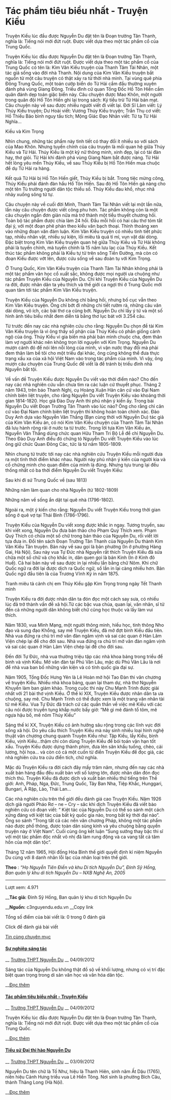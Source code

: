<!-- source: https://c3nguyendu.edu.vn/dai-thi-hao-nguyen-du-tac-pham-tieu-bieu-nhat-truyen-kieu.html?utm_source=chatgpt.com -->

# Tác phẩm tiêu biểu nhất - Truyện Kiều

Truyện Kiều lúc đầu được Nguyễn Du đặt tên là Đoạn trường Tân Thanh, nghĩa là: Tiếng nói mới đứt ruột. Được viết dựa theo một tác phẩm cổ của Trung Quốc.

Truyện Kiều lúc đầu được Nguyễn Du đặt tên là Đoạn trường Tân Thanh, nghĩa là: Tiếng nói mới đứt ruột. Được viết dựa theo một tác phẩm cổ của Trung Quốc có tên là: Kim Vân Kiều truyện của Thanh Tâm Tài Nhân, một tác giả sống vào đời nhà Thanh. Nội dung của Kim Vân Kiều truyện bắt nguồn từ một câu truyện có thật xảy ra từ thời nhà minh. Tại vùng quê phía Đông Trung Quốc, một toán cướp biển do Từ Hải cầm đầu thường xuyên đánh phá vùng Giang Đông. Triều đình cử quan Tổng Đốc Hồ Tôn Hiến cầm quân đánh dẹp toán giặc biển này. Câu chuyện được Mao Khôn, một người trong quân đội Hồ Tôn Hiến ghi lại trong sách: Ký tiểu trừ Từ Hải bản mạt. Câu chuyện này về sau được nhiều người viết đi viết lại. Đới Sĩ Lâm viết: Lý Thúy Kiều truyện; Dư Hoài viết: Vương Thúy Kiều truyện; Trần Thụ cơ viết: Hồ Thiếu Bảo bình nguy tấu tích; Mộng Giác Đạo Nhân viết: Từ tạ Từ Hải Nghĩa…

Kiều và Kim Trọng

Nhìn chung, những tác phẩm này tình tiết có thay đổi ít nhiều so với sách của Mao Khôn. Nhưng tuyến chính của câu truyện là mối quan hệ giữa Thúy Kiều và Từ Hải. Thúy Kiều là một kỹ nữ thông minh, xinh đẹp, lại có tài đàn hay, thơ giỏi. Từ Hải khi đánh phá vùng Giang Nam bắt được nàng. Từ Hải hết lòng yêu mến Thúy Kiều, về sau Thúy Kiều bị Hồ Tôn Hiến mua chuộc để dụ Từ Hải ra hàng.

Kết quả Từ Hải bị Hồ Tôn Hiến giết, Thúy Kiều bị bắt. Trong tiệc mừng công, Thúy Kiều phải đánh đàn hầu Hồ Tôn Hiến. Sau đó Hồ Tôn Hiến gả nàng cho một tên Tù trưởng người dân tộc thiểu số. Thúy Kiều đau khổ, nhục nhã nhảy xuống sông tử tự.

Câu chuyện này về cuối đời Minh, Thanh Tâm Tài Nhân viết lại một lần nữa, lần này câu chuyện được viết công phu hơn. Tác phẩm không còn là một câu chuyện ngắn đơn giản nữa mà trở thành một tiểu thuyết chương hồi. Toàn bộ tác phẩm được chia làm 24 hồi. Đầu mỗi hồi có hai câu thơ tóm tắt đại ý, với một đoạn phê phán theo kiểu văn bạch thoại. Thỉnh thoảng xen vào những đoạn văn đàm luận. Kim Vân Kiều truyện có nhiều tình tiết phức tạp, nhiều nhân vật, nhiều sự kiện, lối miêu tả quá tỉ mỉ, vụn vặt dài dòng. Đặc biệt trong Kim Vân Kiều truyện quan hệ giữa Thúy Kiều và Từ Hải không phải là tuyến chính, mà tuyến chính là 15 năm lưu lạc của Thúy Kiều. Kết thúc tác phẩm không phải là Kiều tự tử trên sông Tiền Đường, mà còn có đoạn Kiều được vớt lên, được cứu sống về sau đoàn tụ với Kim Trọng.

Ở Trung Quốc, Kim Vân Kiều truyện của Thanh Tâm Tài Nhân không phải là một tác phẩm văn học cổ xuất sắc, không được mọi người ưa chuộng như tác phẩm Truyện Kiều của Nguyễn Du. Chỉ khi Truyện Kiều của Nguyễn Du ra đời, được nhân dân ta yêu thích và thế giới ca ngợi thì ở Trung Quốc mới quan tâm tới tác phẩm Kim Vân Kiều truyện.

Truyện Kiều của Nguyễn Du không chỉ bằng hồi, nhưng bố cục vẫn theo Kim Vân Kiều truyện. Ông chỉ bớt đi những chi tiết rườm rà, những câu văn dài dòng, vô ích, các bài thơ ca cũng bớt. Nguyễn Du chỉ lấy ý tứ và một số hình ảnh tiêu biểu nhất đem diễn tả bằng thơ lục bát với 3.254 câu.

Từ trước đến nay các nhà nghiên cứu cho rằng: Nguyễn Du chọn đề tài Kim Vân Kiều truyện là vì ông thấy số phận của Thúy Kiều có phần giống cảnh ngộ của ông. Thúy Kiều vì gia biến mà phải bán mình chuộc cha, đem thân làm vợ người khác nên không trọn lời nguyền với Kim Trọng. Nguyễn Du mượn cảnh đó để nói lên nỗi lòng của mình, vì vận nước thay đổi mà phải đem thân làm bề tôi cho một triều đại khác, ông cũng không thể đưa thực trạng xấu xa của xã hội Việt Nam vào trong tác phẩm của mình. Vì vậy, ông mượn câu chuyện của Trung Quốc để viết là để tránh bị triều đình nhà Nguyễn bắt tội.

Về vấn đề Truyện Kiều được Nguyễn Du viết vào thời điểm nào? Cho đến nay các nhà nghiên cứu vẫn chưa tìm ra các luận cứ thuyết phục. Tháng 2 năm 1943, trên báo Thanh Nghị, cụ Hoàng Xuân Hãn căn cứ vào Đại Nam chính biên liệt truyện, cho rằng Nguyễn Du viết Truyện Kiều vào khoảng thời gian 1814-1820. Học giả Đào Duy Anh thì phủ nhận ý kiến ấy. Trong bài Nguyễn Du viết Đoạn Trường Tân Thanh vào lúc nào? Ông cho rằng chỉ căn cứ vào Đại Nam chính biên liệt truyện thì không hoàn toàn chính xác. Đào Duy Anh dựa vào Nguyễn Văn Thắng (Bạn cùng thời với Nguyễn Du) tác giả của Kim Vân Kiều án, có nói Kim Vân Kiều chuyện của Thanh Tâm Tài Nhân đã lưu hành rộng rãi ở nước ta từ trước. Trong lời tựa Kim Vân Kiều án, Nguyễn Văn Thắng dùng chức quan Hữu Tham Tri Bộ Lễ để chỉ Nguyễn Du. Theo Đào Duy Anh điều đó chứng tỏ Nguyễn Du viết Truyện Kiều vào lúc ông giữ chức Quan Đông Các, tức là từ năm 1805-1809.

Nhìn chung từ trước tới nay các nhà nghiên cứu Truyện Kiều mỗi người đưa ra một tình thời điểm khác nhau. Người này phủ nhận ý kiến của người kia và cố chứng minh cho quan điểm của mình là đúng. Nhưng tựu trung lại đều thống nhất có ba thời điểm Nguyễn Du viết Truyện Kiều:

Sau khi đi sứ Trung Quốc về (sau 1813)

Những năm làm quan cho nhà Nguyễn (từ 1802-1809)

Những năm về sống ẩn dật tại quê nhà (1796-1802).

Ngoài ra, một ý kiến cho rằng: Nguyễn Du viết Truyện Kiều trong thời gian sống ở quê vợ tại Thái Bình (1786-1796).

Truyện Kiều của Nguyễn Du viết xong được khắc in ngay. Tương truyền, sau khi viết xong, Nguyễn Du đưa bản thảo cho Phạm Quý Thích xem. Phạm Quý Thích có chữa một số chữ trong bản thảo của Nguyễn Du, rồi viết lời tựa đưa in. Đổi tên sách Đoạn Trường Tân Thanh của Nguyễn Du thành Kim Vân Kiều Tân truyện. Bản này về sau gọi là bản phường (In ở phường Hàng Gai, Hà Nội). Sau này vua Tự Đức nhà Nguyễn rất thích Truyện Kiều đã sửa chữa một số chữ và cho khắc in, dân quen gọi là bản Kinh (In ở Kinh đô Huế). Cả hai bản này về sau được in lại nhiều lần bằng chữ Nôm. Khi chữ Quốc ngữ ra đời lại được dịch ra Quốc ngữ, số lần in lại càng nhiều hơn. Bản Quốc ngữ đầu tiên là của Trương Vĩnh Ký in năm 1875.

Tranh miêu tả cảnh chị em Thúy Kiều gặp Kim Trọng trong ngày Tết Thanh minh

Truyện Kiều ra đời được nhân dân ta đón đọc một cách say sưa, có nhiều lúc đã trở thành vấn đề xã hội.Từ các bậc vua chúa, quan lại, văn nhân, sĩ tử đến cả những người dân không biết chữ cũng học thuộc và lấy làm vui thích.

Năm 1830, vua Minh Mạng, một người thông minh, hiếu học, tinh thông Nho đạo và sung đạo Khổng, say mê Truyện Kiều, đã mở đợt bình Kiều đầu tiên. Nhà vua đứng ra chủ trì mở văn đàn ngâm vịnh và sai các quan ở Hàn Lâm Viện chép lại để cho đời sau. Nhà vua đứng ra chủ trì mở văn đàn ngâm vịnh và sai các quan ở Hàn Lâm Viện chép lại để cho đời sau.

Đến đời Tự Đức, nhà vua thường triệu tập các nhà khoa bảng trong triều để bình và vịnh Kiều. Mở văn đàn tại Phú Văn Lâu, mặc dù Phú Văn Lâu là nơi để nhà vua ban bố những văn kiện và có tính quốc gia đại sự.

Năm 1905, Tổng Đốc Hưng Yên là Lê Hoàn mở hội Tao Đàn thi văn chương về truyện Kiều. Nhiều nhà khoa bảng, quan lại tham dự, nhà thơ Nguyễn Khuyến làm ban giám khảo. Trong cuộc thi này Chu Mạnh Trinh được giải nhất với 21 bài thơ vịnh Kiều. Ở thế kỉ XIX, Truyện Kiều được nhân dân ta ưa chuộng, say mê. Chu Mạnh Trinh có thể được xem là một trang văn nhân tài tử mê Kiều. Vua Tự Đức đã trách cứ các quần thần về việc mê Kiều với các câu nói được truyền tụng khắp nước bấy giờ: “Mê gì mê đánh tổ tôm, mê ngựa hậu bổ, mê nôm Thúy Kiều”

Sáng thế kỉ XX, Truyện Kiều có ảnh hưởng sâu rộng trong các lĩnh vực đời sống xã hội. Do yêu cầu thích Truyện Kiều mà này sinh nhiều loại hình nghệ thuật văn chương chung quanh Truyện Kiều như: Tập Kiều, lẩy Kiều, bình Kiều, vịnh Kiều…thậm chí còn dùng Truyện Kiều để bói toán vận hạn tốt xấu. Truyện Kiều được dựng thành phim, đưa lên sân khấu tuồng, chèo, cải lương, hội họa… và còn có cả một cuốn từ điển Truyện Kiều để đọc giả, các nhà nghiên cứu tra cứu điển tích, chữ nghĩa.

Mặc dù Truyện Kiều ra đời cách đây mấy trăm năm, nhưng đến nay các nhà xuất bản hàng đầu đều xuất bản với số lượng lớn, được nhân dân đón đọc thích thú. Truyện Kiều đã được dịch và xuất bản nhiều thứ tiếng trên Thế giới: Anh, Pháp, Nga, Đức, Trung Quốc, Tây Ban Nha, Tiệp Khắc, Hunggari, Bungari, Ả Rập, Lào, Thái Lan…

Các nhà nghiên cứu trên thế giới đều đánh giá cao Truyện Kiều. Năm 1926 dịch giả người Pháo Rơ – ne – Cry – săc khi dịch Truyện Kiều đã viết bào nghiên cứu có đoạn viết: “ Kiệt tác của Nguyễn Du có thể so sánh một cách xứng đáng với kiệt tác của bất kỳ quốc gia nào, trong bất kỳ thời đại nào”. Ông so sánh “Trong tất cả các nền văn chương Pháp, không một tác phẩm nào được phổ thông, được toàn dân sùng kính và yêu chuộng bằng quyển truyện này ở Việt Nam”. Cuối cùng ông kết luận “Sung sướng thay bậc thi sĩ với một tác phẩm độc nhất vô nhị đã làm rung động và ca vang tất cả tâm hồn của một dân tộc”.

Tháng 12 năm 1965, Hội đồng Hòa Bình thế giới quyết định kỉ niệm Nguyễn Du cùng với 8 danh nhân lỗi lạc của nhân loại trên thế giới.

**Theo** : _“Họ Nguyễn Tiên Điền và khu Di tích Nguyễn Du”, Đinh Sỹ Hồng, Ban quản lý khu di tích Nguyễn Du – NXB Nghệ An, 2005_

* * *

Lượt xem: 4.971

__**Tác giả:** Đinh Sỹ Hồng, Ban quản lý khu di tích Nguyễn Du

__**Nguồn:** c3nguyendu.edu.vn __Copy link

Tổng số điểm của bài viết là: 0 trong 0 đánh giá

Click để đánh giá bài viết

[Tin cùng chuyên mục](/gioi-thieu/dai-thi-hao-nguyen-du "Đại thi hào Nguyễn Du")

[ ](/dai-thi-hao-nguyen-du-su-nghiep-sang-tac.html?categoryId=4048480 "Sự nghiệp sáng tác")

####  [Sự nghiệp sáng tác](/dai-thi-hao-nguyen-du-su-nghiep-sang-tac.html?categoryId=4048480)

__ [Trường THPT Nguyễn Du](https://c3nguyendu.edu.vn/page/AccountLink/home) __ 04/09/2012

Sáng tác của Nguyễn Du không thật đồ sộ về khối lượng, nhưng có vị trí đặc biệt quan trọng trong di sản văn học và văn hóa dân tộc.

__[Đọc thêm](/dai-thi-hao-nguyen-du-su-nghiep-sang-tac.html?categoryId=4048480)

[ ](/dai-thi-hao-nguyen-du-tac-pham-tieu-bieu-nhat-truyen-kieu.html?categoryId=4048480 "Tác phẩm tiêu biểu nhất - Truyện Kiều")

####  [Tác phẩm tiêu biểu nhất - Truyện Kiều](/dai-thi-hao-nguyen-du-tac-pham-tieu-bieu-nhat-truyen-kieu.html?categoryId=4048480)

__ [Trường THPT Nguyễn Du](https://c3nguyendu.edu.vn/page/AccountLink/home) __ 04/09/2012

Truyện Kiều lúc đầu được Nguyễn Du đặt tên là Đoạn trường Tân Thanh, nghĩa là: Tiếng nói mới đứt ruột. Được viết dựa theo một tác phẩm cổ của Trung Quốc.

__[Đọc thêm](/dai-thi-hao-nguyen-du-tac-pham-tieu-bieu-nhat-truyen-kieu.html?categoryId=4048480)

[ ](/tieu-su-dai-thi-hao-nguyen-du.html?categoryId=4048480 "Tiểu sử Đại thi hào Nguyễn Du")

####  [Tiểu sử Đại thi hào Nguyễn Du](/tieu-su-dai-thi-hao-nguyen-du.html?categoryId=4048480)

__ [Trường THPT Nguyễn Du](https://c3nguyendu.edu.vn/page/AccountLink/home) __ 03/09/2012

Nguyễn Du tên chữ là Tố Như, hiệu là Thanh Hiên, sinh năm Ất Dậu (1765), niên hiệu Cảnh Hưng triều vua Lê Hiển Tông. Nơi sinh là phường Bích Câu, thành Thăng Long (Hà Nội).

__[Đọc thêm](/tieu-su-dai-thi-hao-nguyen-du.html?categoryId=4048480)